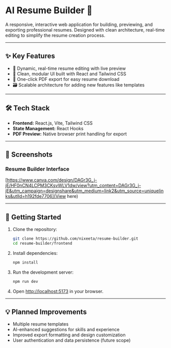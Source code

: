 # AI Resume Builder 🎯

A responsive, interactive web application for building, previewing, and exporting professional resumes. Designed with clean architecture, real-time editing to simplify the resume creation process.

---

## ✨ **Key Features**

* 📝 Dynamic, real-time resume editing with live preview
* 🎨 Clean, modular UI built with React and Tailwind CSS
* 📄 One-click PDF export for easy resume download
* 🗃️ Scalable architecture for adding new features like templates

---

## 🛠 **Tech Stack**

* **Frontend:** React.js, Vite, Tailwind CSS
* **State Management:** React Hooks
* **PDF Preview:** Native browser print handling for export

---

## 📸 **Screenshots**

### Resume Builder Interface

[https://www.canva.com/design/DAGr3G_j-jE/HF0nCN4LCPM3CKsvWLV1dw/view?utm_content=DAGr3G_j-jE&utm_campaign=designshare&utm_medium=link2&utm_source=uniquelinks&utlId=h192fde7706](View here)

---

## 🚀 **Getting Started**

1. Clone the repository:

   ```bash
   git clone https://github.com/nixeeta/resume-builder.git
   cd resume-builder/frontend
   ```

2. Install dependencies:

   ```bash
   npm install
   ```

3. Run the development server:

   ```bash
   npm run dev
   ```

4. Open [http://localhost:5173](http://localhost:5173) in your browser.

---

## 💡 **Planned Improvements**

* Multiple resume templates
* AI-enhanced suggestions for skills and experience
* Improved export formatting and design customization
* User authentication and data persistence (future scope)